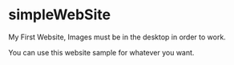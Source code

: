 # simpleWebSite
My First Website, Images must be in the desktop in order to work. 
  
  
  You can use this website sample for whatever you want.
